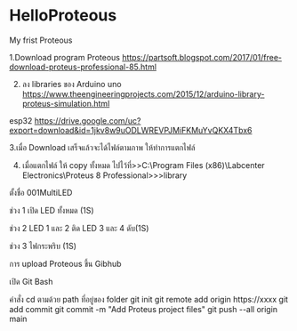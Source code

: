 # HelloProteous
My frist Proteous

1.Download program Proteous
      https://partsoft.blogspot.com/2017/01/free-download-proteus-professional-85.html
      
2. ลง libraries ของ Arduino uno
https://www.theengineeringprojects.com/2015/12/arduino-library-proteus-simulation.html

esp32
https://drive.google.com/uc?export=download&id=1jkv8w9uODLWREVPJMiFKMuYvQKX4Tbx6

3.เมื่อ Download เสร็จแล้วจะได้ไฟล์ตามภาพ ให้ทำการแตกไฟล์

4. เมื่อแตกไฟล์ ให้ copy ทั้งหมด ไปไว้ที่>>C:\Program Files (x86)\Labcenter Electronics\Proteus 8 Professional>>>library

ตั้งชื่อ 001MultiLED

ช่วง 1 เปิด LED ทั้งหมด (1S)

ช่วง 2 LED 1 และ 2 ติด  LED 3 และ 4 ดับ(1S)

ช่วง 3 ไฟกระพริบ (1S)





การ upload Proteous ขึ้น Gibhub

เปิด Git Bash

คำสั่ง cd ตามด้วย path ที่อยู่ของ folder
git init 
git remote add origin https://xxxx
git add 
commit git commit -m "Add Proteus project files" 
git push --all origin main








